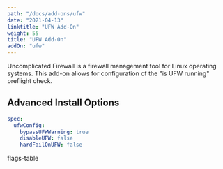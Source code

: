 ```yaml
---
path: "/docs/add-ons/ufw"
date: "2021-04-13"
linktitle: "UFW Add-On"
weight: 55
title: "UFW Add-On"
addOn: "ufw"
---
```


Uncomplicated Firewall is a firewall management tool for Linux operating systems.
This add-on allows for configuration of the "is UFW running" preflight check.

## Advanced Install Options

```yaml
spec:
  ufwConfig:
    bypassUFWWarning: true
    disableUFW: false
    hardFailOnUFW: false
```

flags-table